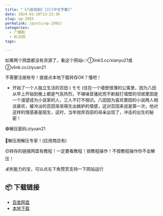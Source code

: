 ```yaml
---
title: "《八田百田》[2][中文字幕]"
date: 2024-03-26T13:23:36
slug: wp-2993
permalink: /posts/wp-2993/
categories:
  - 广播剧
  - BL日抓
tags:

---
```


如果两个网盘都没有资源了，看这个网站👉①link3.cc/xianyu21或②vlink.cc/ziyuan21

不需要注册账号！直接点本地下载转存OK？懂吧！

*   开始了一个人独立生活的百田 ( モモ )住在一个墙壁很薄的公寓里，因为八田从早上开始到晚上都是气氛热烈，不堪噪音骚扰而不断敲打墙壁的邻居栗田是一个渴望成为小说家的人，三人不打不相识。八田因为喜欢栗田的小说两人相谈甚欢，被冷淡的百田渐渐萌生出嫉妒的情感，这对百田来说是第一次，他对这样的情感甚是陌生，这时，当年抛弃百田的母亲出现了，冲击的出生的秘密！

🟢解压密码:ziyuan21

🔵解压用解压专家！(应用商店有)

🟡转存的链接网盘有教程！一定要看教程！按教程操作！不按教程操作你不会解压！

💰🈶能力的宝，可以点左下角赞赏支持一下网站运行

## 📦 下载链接
- [百度网盘](https://blziyuan21.com/pay-download/2993?key=a7b5949b64&down_id=0)
- [本地下载](https://blziyuan21.com/pay-download/2993?key=a7b5949b64&down_id=1)

